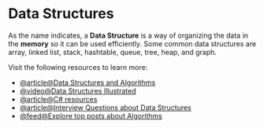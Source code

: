 # Data Structures

As the name indicates, a **Data Structure** is a way of organizing the data in the **memory** so it can be used efficiently. Some common data structures are array, linked list, stack, hashtable, queue, tree, heap, and graph.

Visit the following resources to learn more:

- [@article@Data Structures and Algorithms](https://www.tpointtech.com/data-structure-tutorial)
- [@video@Data Structures Illustrated](https://www.youtube.com/watch?v=9rhT3P1MDHk\&list=PLkZYeFmDuaN2-KUIv-mvbjfKszIGJ4FaY)
- [@article@C# resources](https://dev.to/adavidoaiei/fundamental-data-structures-and-algorithms-in-c-4ocf)
- [@article@Interview Questions about Data Structures](https://www.csharpstar.com/csharp-algorithms/)
- [@feed@Explore top posts about Algorithms](https://app.daily.dev/tags/algorithms?ref=roadmapsh)
